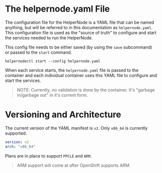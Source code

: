 # The helpernode.yaml File

The configuration file for the HelperNode is a YAML file that can
be named anything, but will be referred to in this documentation as
`helpernode.yaml`. This configuration file is used as the "source of
truth" to configure and start the services needed to run the HelperNode.

This config file needs to be either saved (by using the `save` subcommand)
or passed to the `start` command.

```shell
helpernodectl start --config helpernode.yaml
```

When each service starts, the `helpernode.yaml` file is passed to the container and each individual container uses this YAML file to configure and start the services.

> NOTE: Currently, no validation is done by the container. It's "garbage in/garbage out" in it's current form.

# Versioning and Architecture

The current version of the YAML manifest is `v2`. Only `x86_64` is currently supported.

```yaml
version: v2
arch: "x86_64"
```

Plans are in place to support `PPCLE` and `ARM`.

> ARM support will come at after OpenShift supports ARM.
